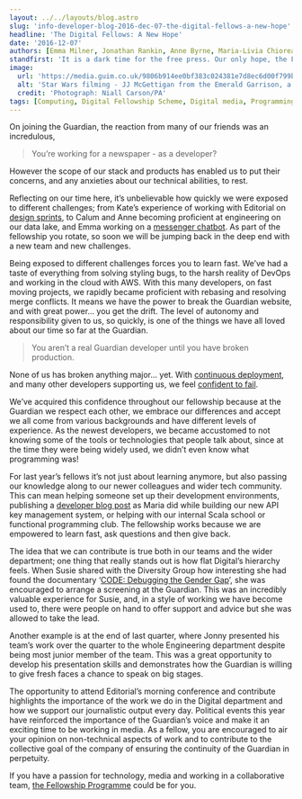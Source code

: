 ```yaml
---
layout: ../../layouts/blog.astro
slug: 'info-developer-blog-2016-dec-07-the-digital-fellows-a-new-hope'
headline: 'The Digital Fellows: A New Hope'
date: '2016-12-07'
authors: [Emma Milner, Jonathan Rankin, Anne Byrne, Maria-Livia Chiorean, Susie Coleman, Calum Campbell, Kate Whalen]
standfirst: 'It is a dark time for the free press. Our only hope, the Fellows, strive to master the force, guided by the expert developers of Guardian Digital. As a new cohort approaches, we reflect on what we have learnt on the Fellowship Scheme'
image:
  url: 'https://media.guim.co.uk/9806b914ee0bf383c024381e7d8ec6d00f799b8d/0_4_3500_2101/3500.jpg'
  alt: 'Star Wars filming - JJ McGettigan from the Emerald Garrison, a star Wars costuming club, in Malin Head, Co Donegal Ireland, as filming for the next Star Wars movie will take place there.'
  credit: 'Photograph: Niall Carson/PA'
tags: [Computing, Digital Fellowship Scheme, Digital media, Programming]
---
```


On joining the Guardian, the reaction from many of our friends was an incredulous,

> You’re working for a newspaper - as a developer?

However the scope of our stack and products has enabled us to put their concerns, and any anxieties about our technical abilities, to rest.

Reflecting on our time here, it’s unbelievable how quickly we were exposed to different challenges; from Kate’s experience of working with Editorial on [design sprints](https://www.theguardian.com/info/developer-blog/2016/dec/02/the-art-of-the-design-sprint), to Calum and Anne becoming proficient at engineering on our data lake, and Emma working on a [messenger chatbot](https://www.theguardian.com/technology/chatbots). As part of the fellowship you rotate, so soon we will be jumping back in the deep end with a new team and new challenges.

Being exposed to different challenges forces you to learn fast. We’ve had a taste of everything from solving styling bugs, to the harsh reality of DevOps and working in the cloud with AWS. With this many developers, on fast moving projects, we rapidly became proficient with rebasing and resolving merge conflicts. It means we have the power to break the Guardian website, and with great power… you get the drift. The level of autonomy and responsibility given to us, so quickly, is one of the things we have all loved about our time so far at the Guardian.

<blockquote class='pullstring'>You aren’t a real Guardian developer until you have broken production.</blockquote>

None of us has broken anything major… yet. With [continuous deployment](https://www.theguardian.com/info/developer-blog/2015/jan/05/delivering-continuous-delivery-continuously), and many other developers supporting us, we feel [confident to fail](https://www.theguardian.com/info/developer-blog/2013/jul/03/the-plucky-contender-failing-hard-fast-briefly).

We’ve acquired this confidence throughout our fellowship because at the Guardian we respect each other, we embrace our differences and accept we all come from various backgrounds and have different levels of experience. As the newest developers, we became accustomed to not knowing some of the tools or technologies that people talk about, since at the time they were being widely used, we didn’t even know what programming was!

For last year’s fellows it’s not just about learning anymore, but also passing our knowledge along to our newer colleagues and wider tech community. This can mean helping someone set up their development environments, publishing a [developer blog post](https://www.theguardian.com/info/developer-blog/2016/apr/08/building-bonobo-the-guardians-open-source-api-key-management-tool) as Maria did while building our new API key management system, or helping with our internal Scala school or functional programming club. The fellowship works because we are empowered to learn fast, ask questions and then give back.

The idea that we can contribute is true both in our teams and the wider department; one thing that really stands out is how flat Digital’s hierarchy feels. When Susie shared with the Diversity Group how interesting she had found the documentary ‘[CODE: Debugging the Gender Gap](http://www.codedoc.co/)’, she was encouraged to arrange a screening at the Guardian. This was an incredibly valuable experience for Susie, and, in a style of working we have become used to, there were people on hand to offer support and advice but she was allowed to take the lead.

Another example is at the end of last quarter, where Jonny presented his team’s work over the quarter to the whole Engineering department despite being most junior member of the team. This was a great opportunity to develop his presentation skills and demonstrates how the Guardian is willing to give fresh faces a chance to speak on big stages.

The opportunity to attend Editorial’s morning conference and contribute highlights the importance of the work we do in the Digital department and how we support our journalistic output every day. Political events this year have reinforced the importance of the Guardian’s voice and make it an exciting time to be working in media. As a fellow, you are encouraged to air your opinion on non-technical aspects of work and to contribute to the collective goal of the company of ensuring the continuity of the Guardian in perpetuity.

If you have a passion for technology, media and working in a collaborative team, [the Fellowship Programme](https://www.theguardian.com/info/developer-blog/2016/dec/08/guardian-digital-fellowship-2017) could be for you.
